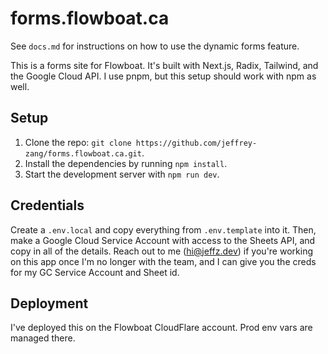 # forms.flowboat.ca

See `docs.md` for instructions on how to use the dynamic forms feature.

This is a forms site for Flowboat. It's built with Next.js, Radix, Tailwind, and the Google Cloud API. I use pnpm, but this setup should work with npm as well.

## Setup

1. Clone the repo: `git clone https://github.com/jeffrey-zang/forms.flowboat.ca.git`.
2. Install the dependencies by running `npm install`.
3. Start the development server with `npm run dev`.

## Credentials

Create a `.env.local` and copy everything from `.env.template` into it. Then, make a Google Cloud Service Account with access to the Sheets API, and copy in all of the details. Reach out to me (hi@jeffz.dev) if you're working on this app once I'm no longer with the team, and I can give you the creds for my GC Service Account and Sheet id.

## Deployment

I've deployed this on the Flowboat CloudFlare account. Prod env vars are managed there.
